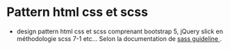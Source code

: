  # Pattern html css et scss
- design pattern html css et scss comprenant bootstrap 5, jQuery slick en méthodologie scss 7-1 etc... Selon la documentation de  [sass guideline ](https://sass-guidelin.es/fr/).